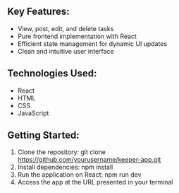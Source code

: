 ## Key Features:
- View, post, edit, and delete tasks
- Pure frontend implementation with React
- Efficient state management for dynamic UI updates
- Clean and intuitive user interface

## Technologies Used:
- React
- HTML
- CSS
- JavaScript

## Getting Started:
1. Clone the repository: git clone https://github.com/yourusername/keeper-app.git
2. Install dependencies: npm install
3. Run the application on React: npm run dev 
4. Access the app at the URL presented in your terminal
